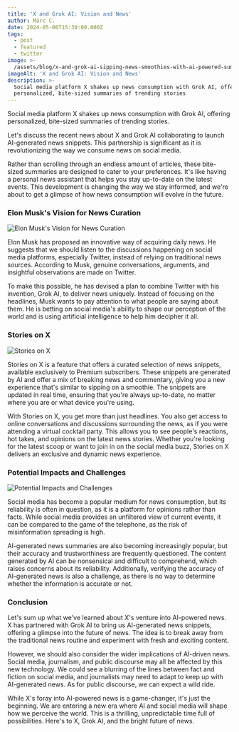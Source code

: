 ```yaml
---
title: 'X and Grok AI: Vision and News'
author: Marc C.
date: 2024-05-06T15:30:00.000Z
tags:
  - post
  - featured
  - twitter
image: >-
  /assets/blog/x-and-grok-ai-sipping-news-smoothies-with-ai-powered-summaries.png
imageAlt: 'X and Grok AI: Vision and News'
description: >-
  Social media platform X shakes up news consumption with Grok AI, offering
  personalized, bite-sized summaries of trending stories
---
```

Social media platform X shakes up news consumption with Grok AI, offering personalized, bite-sized summaries of trending stories.

Let's discuss the recent news about X and Grok AI collaborating to launch AI-generated news snippets. This partnership is significant as it is revolutionizing the way we consume news on social media. 

Rather than scrolling through an endless amount of articles, these bite-sized summaries are designed to cater to your preferences. It's like having a personal news assistant that helps you stay up-to-date on the latest events. This development is changing the way we stay informed, and we're about to get a glimpse of how news consumption will evolve in the future.







### Elon Musk's Vision for News Curation

![Elon Musk's Vision for News Curation](/assets/blog/go-deeper-via-chat-on-grok..png)

Elon Musk has proposed an innovative way of acquiring daily news. He suggests that we should listen to the discussions happening on social media platforms, especially Twitter, instead of relying on traditional news sources. According to Musk, genuine conversations, arguments, and insightful observations are made on Twitter. 

To make this possible, he has devised a plan to combine Twitter with his invention, Grok AI, to deliver news uniquely. Instead of focusing on the headlines, Musk wants to pay attention to what people are saying about them. He is betting on social media's ability to shape our perception of the world and is using artificial intelligence to help him decipher it all.





### Stories on X

![Stories on X](/assets/blog/unveiling-stories-on-x.png)

Stories on X is a feature that offers a curated selection of news snippets, available exclusively to Premium subscribers. These snippets are generated by AI and offer a mix of breaking news and commentary, giving you a new experience that's similar to sipping on a smoothie. The snippets are updated in real time, ensuring that you're always up-to-date, no matter where you are or what device you're using.

With Stories on X, you get more than just headlines. You also get access to online conversations and discussions surrounding the news, as if you were attending a virtual cocktail party. This allows you to see people's reactions, hot takes, and opinions on the latest news stories. Whether you're looking for the latest scoop or want to join in on the social media buzz, Stories on X delivers an exclusive and dynamic news experience.









### Potential Impacts and Challenges

![Potential Impacts and Challenges](/assets/blog/undeniable-credibility.png)

Social media has become a popular medium for news consumption, but its reliability is often in question, as it is a platform for opinions rather than facts. While social media provides an unfiltered view of current events, it can be compared to the game of the telephone, as the risk of misinformation spreading is high. 

AI-generated news summaries are also becoming increasingly popular, but their accuracy and trustworthiness are frequently questioned. The content generated by AI can be nonsensical and difficult to comprehend, which raises concerns about its reliability. Additionally, verifying the accuracy of AI-generated news is also a challenge, as there is no way to determine whether the information is accurate or not.









### Conclusion

Let's sum up what we've learned about X's venture into AI-powered news. X has partnered with Grok AI to bring us AI-generated news snippets, offering a glimpse into the future of news. The idea is to break away from the traditional news routine and experiment with fresh and exciting content. 

However, we should also consider the wider implications of AI-driven news. Social media, journalism, and public discourse may all be affected by this new technology. We could see a blurring of the lines between fact and fiction on social media, and journalists may need to adapt to keep up with AI-generated news. As for public discourse, we can expect a wild ride.

While X's foray into AI-powered news is a game-changer, it's just the beginning. We are entering a new era where AI and social media will shape how we perceive the world. This is a thrilling, unpredictable time full of possibilities. Here's to X, Grok AI, and the bright future of news.
